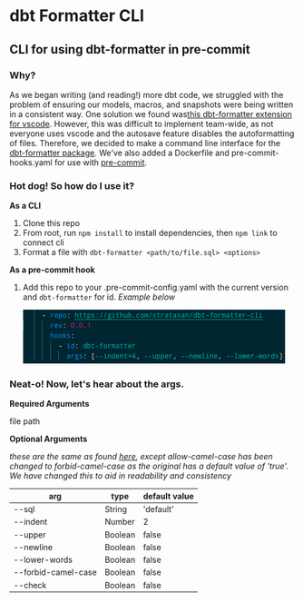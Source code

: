 # dbt Formatter CLI

## CLI for using dbt-formatter in pre-commit

### Why?

As we began writing (and reading!) more dbt code, we struggled with the problem of ensuring our models, macros, and snapshots were being written in a consistent way. One solution we found was[this dbt-formatter extension for vscode](https://marketplace.visualstudio.com/items?itemName=henriblancke.vscode-dbt-formatter&utm_source=VSCode.pro&utm_campaign=AhmadAwais). However, this was difficult to implement team-wide, as not everyone uses vscode and the autosave feature disables the autoformatting of files. Therefore, we decided to make a command line interface for the [dbt-formatter package](https://github.com/henriblancke/dbt-formatter). We've also added a Dockerfile and pre-commit-hooks.yaml for use with [pre-commit](https://pre-commit.com/).

### Hot dog! So how do I use it?

**As a CLI**

1. Clone this repo
2. From root, run `npm install` to install dependencies, then `npm link` to connect cli
3. Format a file with `dbt-formatter <path/to/file.sql> <options>`

**As a pre-commit hook**

1. Add this repo to your .pre-commit-config.yaml with the current version and `dbt-formatter` for id. _Example below_

   ![pre-commit-config.yaml](images/pre-commit-hooks-yaml__screenshot.png)

### Neat-o! Now, let's hear about the args.

**Required Arguments**

file path

**Optional Arguments**

_these are the same as found [here](https://github.com/henriblancke/dbt-formatter), except allow-camel-case has been changed to forbid-camel-case as the original has a default value of 'true'. We have changed this to aid in readability and consistency_

| arg                 | type    | default value |
| ------------------- | ------- | ------------- |
| --sql               | String  | 'default'     |
| --indent            | Number  | 2             |
| --upper             | Boolean | false         |
| --newline           | Boolean | false         |
| --lower-words       | Boolean | false         |
| --forbid-camel-case | Boolean | false         |
| --check             | Boolean | false         |
